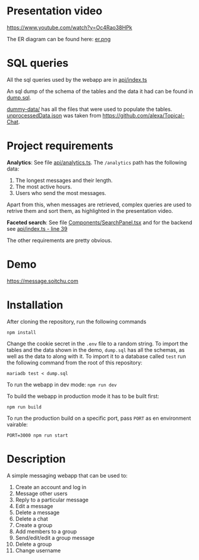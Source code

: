 # Presentation video

https://www.youtube.com/watch?v=Oc4Rao38HPk

The ER diagram can be found here: [er.png](er.png)

# SQL queries

All the sql queries used by the webapp are in [api/index.ts](api/index.ts)

An sql dump of the schema of the tables and the data it had can be found in [dump.sql](dump.sql).

[dummy-data/](dummy-data/) has all the files that were used to populate the tables.
[unprocessedData.json](dummy-data/data/unprocessedData.json) was taken from
https://github.com/alexa/Topical-Chat.

# Project requirements

**Analytics**: See file [api/analytics.ts](api/analytics.ts). The `/analytics` path has the
following data:

1. The longest messages and their length.
2. The most active hours.
3. Users who send the most messages.

Apart from this, when messages are retrieved, complex queries are used to retrive them and sort
them, as highlighted in the presentation video.

**Faceted search**: See file [Components/SearchPanel.tsx](Components/SearchPanel.tsx) and for the
backend see [api/index.ts - line 39](api/index.ts#L39)

The other requirements are pretty obvious.

# Demo

https://message.soitchu.com

# Installation

After cloning the repository, run the following commands

`npm install`

Change the cookie secret in the `.env` file to a random string. To import the tables and the data
shown in the demo, `dump.sql` has all the schemas, as well as the data to along with it. To import
it to a database called `test` run the following command from the root of this repository:

`mariadb test < dump.sql`

To run the webapp in dev mode: `npm run dev`

To build the webapp in production mode it has to be built first:

`npm run build`

To run the production build on a specific port, pass `PORT` as en environment vairable:

`PORT=3000 npm run start`

# Description

A simple messaging webapp that can be used to:

1. Create an account and log in
2. Message other users
3. Reply to a particular message
4. Edit a message
5. Delete a message
6. Delete a chat
7. Create a group
8. Add members to a group
9. Send/edit/edit a group message
10. Delete a group
11. Change username
